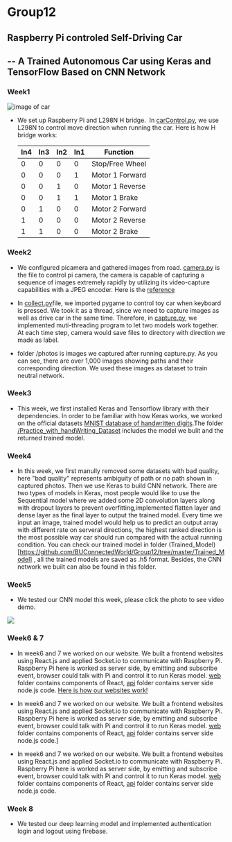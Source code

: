 # Group12
## Raspberry Pi controled Self-Driving Car
## -- A Trained Autonomous Car using Keras and TensorFlow Based on CNN Network

### Week1

![image of car](https://github.com/BUConnectedWorld/Group12/blob/master/car.JPG)

- We set up Raspberry Pi and L298N H bridge.
  In [carControl.py](https://github.com/BUConnectedWorld/Group12/blob/master/carControl.pyc), we use L298N to control move direction when running the car. Here is how H bridge works:
  
  | In4 | In3 | In2 | In1 | Function |
  | --- | --- | --- | --- | --- |
  | 0  |  0  |  0  |  0  | Stop/Free Wheel |
  | 0  |  0  |  0  |  1  | Motor 1 Forward |
  | 0  |  0  |  1  |  0  | Motor 1 Reverse |
  | 0  |  0  |  1  |  1  | Motor 1 Brake |
  | 0  |  1  |  0  |  0  | Motor 2 Forward |
  | 1  |  0  |  0  |  0  | Motor 2 Reverse |
  | 1  |  1  |  0  |  0  | Motor 2 Brake |

### Week2

- We configured picamera and gathered images from road. [camera.py](https://github.com/BUConnectedWorld/Group12/blob/master/camera.py) is the file to control pi camera, the camera is capable of capturing a sequence of images extremely rapidly by utilizing its video-capture capabilities with a JPEG encoder. Here is the [reference](https://picamera.readthedocs.io/en/release-1.13/recipes2.html#rapid-capture-and-streaming)

- In [collect.py](https://github.com/BUConnectedWorld/Group12/blob/master/collect.py)file, we imported pygame to control toy car when keyboard is pressed. We took it as a thread, since we need to capture images as well as drive car in the same time. Therefore, in [capture.py](https://github.com/BUConnectedWorld/Group12/blob/master/capture.py), we implemented muti-threading program to let two models work together. At each time step, camera would save files to directory with direction we made as label. 

- folder /photos is images we captured after running capture.py. As you can see, there are over 1,000 images showing paths and their corresponding direction. We used these images as dataset to train neutral network.

### Week3

- This week, we first installed Keras and Tensorflow library with their dependencies. In order to be familiar with how Keras works, we worked on the official datasets [MNIST database of handwritten digits](https://keras.io/datasets/).The folder [/Practice_with_handWriting_Dataset](https://github.com/BUConnectedWorld/Group12/tree/master/Practice_with_handWriting_Dataset) includes the model we bulit and the returned trained model.  

### Week4

- In this week, we first manully removed some datasets with bad quality, here "bad quality" represents ambiguity of path or no path shown in captured photos. Then we use Keras to build CNN network. There are two types of models in Keras, most people would like to use the Sequential model where we added some 2D convolution layers along with dropout layers to prevent overfitting,implemented flatten layer and dense layer as the final layer to output the trained model. Every time we input an image, trained model would help us to predict an output array with different rate on serveral directions, the highest ranked direction is the most possible way car should run compared with the actual running condition. You can check our trained model in folder (Trained_Model)[https://github.com/BUConnectedWorld/Group12/tree/master/Trained_Model] , all the trained models are saved as .h5 format. Besides, the CNN network we built can also be found in this folder.

### Week5

- We tested our CNN model this week, please click the photo to see video demo.

[![](https://github.com/BUConnectedWorld/Group12/blob/master/road.JPG)](https://drive.google.com/open?id=135uMNcaJAWrbK6EnMqdgUg-S_VXYJm_s)


### Week6 & 7

- In week6 and 7 we worked on our website. We built a frontend websites using React.js and applied Socket.io to communicate with Raspberry Pi. Raspberry Pi here is worked as server side, by emitting and subscribe event, browser could talk with Pi and control it to run Keras model. [web](https://github.com/BUConnectedWorld/Group12/tree/master/web) folder contains components of React, [api](https://github.com/BUConnectedWorld/Group12/tree/master/api) folder contains server side node.js code.
[Here is how our websites work!](https://youtu.be/rRmdnuAXHlU)

- In week6 and 7 we worked on our website. We built a frontend websites using React.js and applied Socket.io to communicate with Raspberry Pi. Raspberry Pi here is worked as server side, by emitting and subscribe event, browser could talk with Pi and control it to run Keras model. [web](https://github.com/BUConnectedWorld/Group12/tree/master/web) folder contains components of React, [api](https://github.com/BUConnectedWorld/Group12/tree/master/api) folder contains server side node.js code.]
- In week6 and 7 we worked on our website. We built a frontend websites using React.js and applied Socket.io to communicate with Raspberry Pi. Raspberry Pi here is worked as server side, by emitting and subscribe event, browser could talk with Pi and control it to run Keras model. [web](https://github.com/BUConnectedWorld/Group12/tree/master/web) folder contains components of React, [api](https://github.com/BUConnectedWorld/Group12/tree/master/api) folder contains server side node.js code.

### Week 8
 - We tested our deep learning model and implemented authentication login and logout using firebase.
